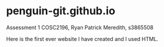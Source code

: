 # penguin-git.github.io
Assessment 1 COSC2196, Ryan Patrick Meredith, s3865508

Here is the first ever website I have created and I used HTML.
